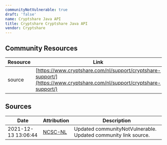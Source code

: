 ```yaml
---
communityNotVulnerable: true
draft: 'false'
name: Cryptshare Java API
title: Cryptshare Cryptshare Java API
vendor: Cryptshare
---
```



## Community Resources
| Resource | Link |
| --- | --- |
| source | [https://www.cryptshare.com/nl/support/cryptshare-support/](https://www.cryptshare.com/nl/support/cryptshare-support/) |


## Sources
| Date | Attribution | Description |
| --- | --- | --- |
| 2021-12-13 13:06:44 | [NCSC-NL](https://github.com/NCSC-NL/log4shell/blob/main/software/README.md) | Updated communityNotVulnerable. Updated community link source.  |
